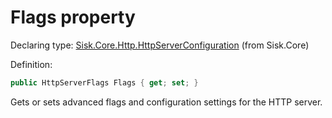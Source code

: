 <!--

Copyrights 2023 Sisk Framework - CypherPotato
Published under MIT license

!!! DO NOT EDIT THIS FILE !!!
This file was generated by a tool in the Sisk package. To edit the information in this documentation,
edit the XML documentation present in the Sisk source code.

-->


# Flags property

Declaring type: [Sisk.Core.Http.HttpServerConfiguration](/read?q=/contents/spec/Sisk.Core.Http.HttpServerConfiguration.md) (from Sisk.Core)


Definition:

```cs
public HttpServerFlags Flags { get; set; }
```

Gets or sets advanced flags and configuration settings for the HTTP server.

